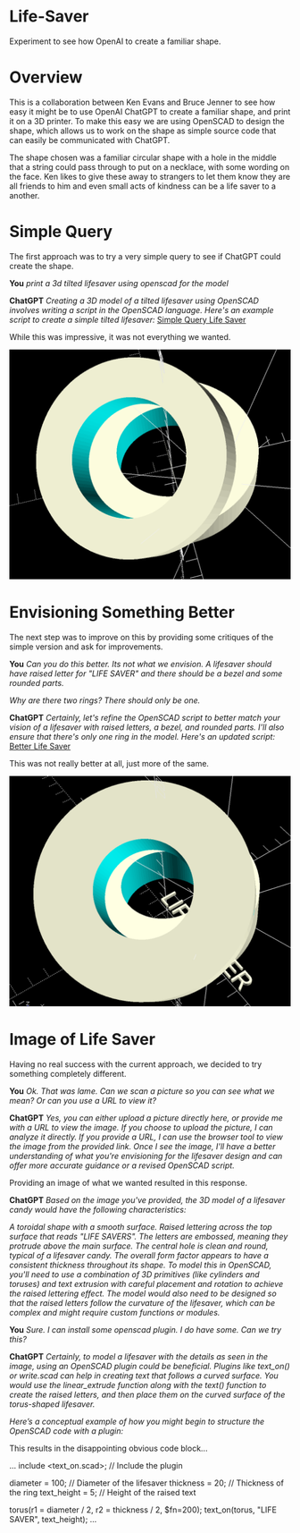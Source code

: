 # Life-Saver
Experiment to see how OpenAI to create a familiar shape.

# Overview
This is a collaboration between Ken Evans and Bruce Jenner to see how easy it might be to use OpenAI ChatGPT to create a familiar shape, and print it on a 3D printer. To make this easy we are using OpenSCAD to design the shape, which allows us to work on the shape as simple source code that can easily be communicated with ChatGPT.

The shape chosen was a familiar circular shape with a hole in the middle that a string could pass through to put on a necklace, with some wording on the face. Ken likes to give these away to strangers to let them know they are all friends to him and even small acts of kindness can be a life saver to a another. 

# Simple Query
The first approach was to try a very simple query to see if ChatGPT could create the shape. 

**You**
*print a 3d tilted lifesaver using openscad for the model*

**ChatGPT**
*Creating a 3D model of a tilted lifesaver using OpenSCAD involves writing a script in the OpenSCAD language. Here's an example script to create a simple tilted lifesaver:* 
[Simple Query Life Saver](Simple-Query-Life-Saver.scad)

While this was impressive, it was not everything we wanted.

![Simple Query Life Saver](Simple-Query-Life-Saver.png)

# Envisioning Something Better
The next step was to improve on this by providing some critiques of the simple version and ask for improvements. 

**You**
*Can you do this better. Its not what we envision. A lifesaver should have raised letter for "LIFE SAVER" and there should be a bezel and some rounded parts.*

*Why are there two rings? There should only be one.*

**ChatGPT**
*Certainly, let's refine the OpenSCAD script to better match your vision of a lifesaver with raised letters, a bezel, and rounded parts. I'll also ensure that there's only one ring in the model. Here's an updated script:* 
[Better Life Saver](Better-Life-Saver.scad)

This was not really better at all, just more of the same. 

![Better Life Saver](Better-Life-Saver.png)

# Image of Life Saver
Having no real success with the current approach, we decided to try something completely different. 

**You**
*Ok. That was lame. Can we scan a picture so you can see what we mean? Or can you use a URL to view it?*

**ChatGPT**
*Yes, you can either upload a picture directly here, or provide me with a URL to view the image. If you choose to upload the picture, I can analyze it directly. If you provide a URL, I can use the browser tool to view the image from the provided link. Once I see the image, I'll have a better understanding of what you're envisioning for the lifesaver design and can offer more accurate guidance or a revised OpenSCAD script.*

Providing an image of what we wanted resulted in this response.

**ChatGPT**
*Based on the image you've provided, the 3D model of a lifesaver candy would have the following characteristics:*

*A toroidal shape with a smooth surface.*
*Raised lettering across the top surface that reads "LIFE SAVERS".*
*The letters are embossed, meaning they protrude above the main surface.*
*The central hole is clean and round, typical of a lifesaver candy.*
*The overall form factor appears to have a consistent thickness throughout its shape.*
*To model this in OpenSCAD, you'll need to use a combination of 3D primitives (like cylinders and toruses) and text extrusion with careful placement and rotation to achieve the raised lettering effect. The model would also need to be designed so that the raised letters follow the curvature of the lifesaver, which can be complex and might require custom functions or modules.*

**You**
*Sure. I can install some openscad plugin. I do have some. Can we try this?*

**ChatGPT**
*Certainly, to model a lifesaver with the details as seen in the image, using an OpenSCAD plugin could be beneficial. Plugins like text_on() or write.scad can help in creating text that follows a curved surface. You would use the linear_extrude function along with the text() function to create the raised letters, and then place them on the curved surface of the torus-shaped lifesaver.*

*Here’s a conceptual example of how you might begin to structure the OpenSCAD code with a plugin:*

This results in the disappointing obvious code block...

...
include <text_on.scad>; // Include the plugin

diameter = 100; // Diameter of the lifesaver
thickness = 20; // Thickness of the ring
text_height = 5; // Height of the raised text

torus(r1 = diameter / 2, r2 = thickness / 2, $fn=200);
text_on(torus, "LIFE SAVER", text_height);
...

